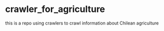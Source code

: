 # crawler_for_agriculture
this is a repo using crawlers to crawl information about Chilean agriculture
